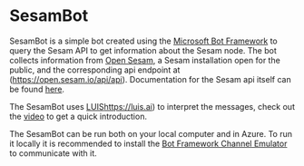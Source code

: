 ﻿# SesamBot

SesamBot is a simple bot created using the [Microsoft Bot Framework](https://dev.botframework.com/) to query the Sesam API to get information about the Sesam node. 
The bot collects information from [Open Sesam](https://open.sesam.io), a Sesam installation open for the public, and the corresponding api endpoint at (https://open.sesam.io/api/api). 
Documentation for the Sesam api itself can be found [here](https://open.sesam.io/api/docs/api.html#api-reference).

The SesamBot uses [LUIS]()https://luis.ai) to interpret the messages, check out the [video](https://www.luis.ai/Help/)  to get a quick introduction.

The SesamBot can be run both on your local computer and in Azure. To run it locally it is recommended to install the [Bot Framework Channel Emulator](https://download.botframework.com/bf-v3/tools/emulator/publish.htm) to communicate with it.